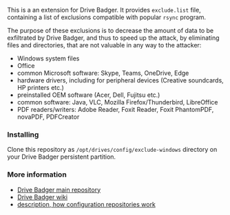 This is a an extension for Drive Badger. It provides `exclude.list` file, containing a list of exclusions compatible with popular `rsync` program.

The purpose of these exclusions is to decrease the amount of data to be exfiltrated by Drive Badger, and thus to speed up the attack,
by eliminating files and directories, that are not valuable in any way to the attacker:

- Windows system files
- Office
- common Microsoft software: Skype, Teams, OneDrive, Edge
- hardware drivers, including for peripheral devices (Creative soundcards, HP printers etc.)
- preinstalled OEM software (Acer, Dell, Fujitsu etc.)
- common software: Java, VLC, Mozilla Firefox/Thunderbird, LibreOffice
- PDF readers/writers: Adobe Reader, Foxit Reader, Foxit PhantomPDF, novaPDF, PDFCreator

### Installing

Clone this repository as `/opt/drives/config/exclude-windows` directory on your Drive Badger persistent partition.

### More information

- [Drive Badger main repository](https://github.com/drivebadger/drivebadger)
- [Drive Badger wiki](https://github.com/drivebadger/drivebadger/wiki)
- [description, how configuration repositories work](https://github.com/drivebadger/drivebadger/wiki/Configuration-repositories)
